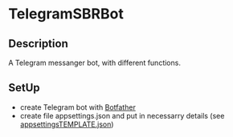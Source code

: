 # TelegramSBRBot

## Description
A Telegram messanger bot, with different functions.

## SetUp
- create Telegram bot with [Botfather](https://t.me/botfather)
- create file appsettings.json and put in necessarry details (see [appsettingsTEMPLATE.json]())
